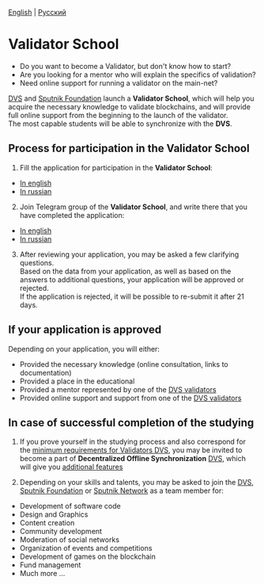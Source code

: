 [English](https://github.com/Distributed-Validators-Synctems/Validator-School/edit/main/README.md) | [Русский](https://github.com/Distributed-Validators-Synctems/Validator-School/blob/main/README_RUS.md) <br />

# Validator School

- Do you want to become a Validator, but don't know how to start?
- Are you looking for a mentor who will explain the specifics of validation?
- Need online support for running a validator on the main-net?

[DVS](https://github.com/Distributed-Validators-Synctems/Self-Identity) and [Sputnik Foundation](https://github.com/Sputnik-Foundation/About-Sputnik-Foundation) launch a **Validator School**, which will help you acquire the necessary knowledge to validate blockchains, and will provide full online support from the beginning to the launch of the validator. <br />
The most capable students will be able to synchronize with the **DVS**. <br />

## Process for participation in the Validator School

1. Fill the application for participation in the **Validator School**:
- [In english](https://forms.gle/RQHc9PoajDPvzL2r9)
- [In russian](https://forms.gle/eArf4m838dRFKqCd6)

2. Join Telegram group of the **Validator School**, and write there that you have completed the application:
- [In english](https://t.me/joinchat/hP6xVEGmwkU1NmVi)
- [In russian](https://t.me/joinchat/GPwaOPPzQA04MzNi)

3. After reviewing your application, you may be asked a few clarifying questions. <br />
Based on the data from your application, as well as based on the answers to additional questions, your application will be approved or rejected. <br />
If the application is rejected, it will be possible to re-submit it after 21 days. <br />

## If your application is approved

Depending on your application, you will either: <br />
- Provided the necessary knowledge (online consultation, links to documentation)
- Provided a place in the educational
- Provided a mentor represented by one of the [DVS validators](https://github.com/Distributed-Validators-Synctems/Self-Identity/blob/main/meet-our-validators.md)
- Provided online support and support from one of the [DVS validators](https://github.com/Distributed-Validators-Synctems/Self-Identity/blob/main/meet-our-validators.md)

## In case of successful completion of the studying

1. If you prove yourself in the studying process and also correspond for the [minimum requirements for Validators DVS](https://github.com/Distributed-Validators-Synctems/Synchronize-with-DVS), you may be invited to become a part of **Decentralized Offline Synchronization** [DVS](https://github.com/Distributed-Validators-Synctems/Self-Identity), which will give you [additional features](https://github.com/Distributed-Validators-Synctems/Synchronize-with-DVS)

2. Depending on your skills and talents, you may be asked to join the [DVS](https://github.com/Distributed-Validators-Synctems/Self-Identity), [Sputnik Foundation](https://github.com/Sputnik-Foundation/About-Sputnik-Foundation) or [Sputnik Network](https://github.com/SputnikNetwork/All-about-Sputnik) as a team member for:
- Development of software code
- Design and Graphics
- Content creation
- Community development
- Moderation of social networks
- Organization of events and competitions
- Development of games on the blockchain
- Fund management
- Much more ...
